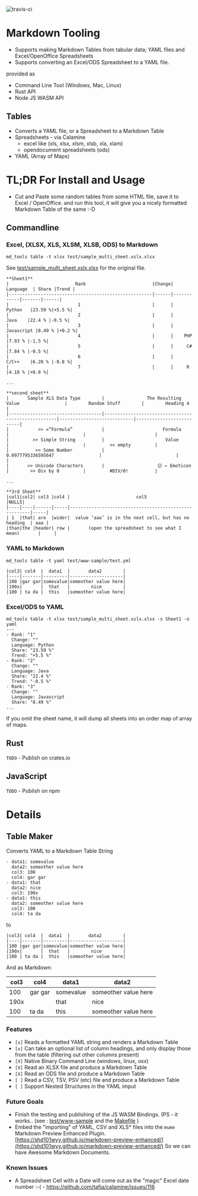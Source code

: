 ![travis-ci](https://travis-ci.org/inosion/markdown-tools.svg?branch=master)

# Markdown Tooling

* Supports making Markdown Tables from tabular data; YAML files and Excel/OpenOffice Spreadsheets
* Supports converting an Excel/ODS Spreadsheet to a YAML file.

provided as 

* Command Line Tool (Windows, Mac, Linux)
* Rust API
* Node JS WASM API

## Tables
* Converts a YAML file, or a Spreadsheet to a Markdown Table
* Spreadsheets - via Calamine
    - excel like (xls, xlsx, xlsm, xlsb, xla, xlam)
    - opendocument spreadsheets (ods)
* YAML (Array of Maps)

# TL;DR For Install and Usage

* Cut and Paste some random tables from some HTML file, save it to Excel / OpenOffice. and run this tool, it will give you a nicely formatted Markdown Table of the same :-D

## Commandline

### Excel, (XLSX, XLS, XLSM, XLSB, ODS)  to Markdown

`md_tools table -t xlsx test/sample_multi_sheet.xslx.xlsx` 

See [test/sample_multi_sheet.xslx.xlsx](test/sample_multi_sheet.xslx.xlsx) for the original file.

```
**Sheet1**
|                         Rank                         |Change|  Language  | Share |Trend |
|------------------------------------------------------|------|------------|-------|------|
|                          1                           |      |   Python   |23.59 %|+5.5 %|
|                          2                           |      |    Java    |22.4 % |-0.5 %|
|                          3                           |      | Javascript |8.49 % |+0.2 %|
|                          4                           |      |    PHP     |7.93 % |-1.5 %|
|                          5                           |      |     C#     |7.84 % |-0.5 %|
|                          6                           |      |   C/C++    |6.28 % |-0.8 %|
|                          7                           |      |     R      |4.18 % |+0.0 %|

...

**second_sheet**
|       Sample XLS Data Type        |                The Resulting Value                 |        Random Stuff        |        Heading 4         |
|-----------------------------------|----------------------------------------------------|----------------------------|--------------------------|
|           >> =”Formula”           |                      Formula                       |                            |                          |
|         >> Simple String          |                       Value                        |                            |         << empty         |
|          >> Some Number           |                 0.0977795336595647                 |                            |                          |
|       >> Unicode Characters       |                    😕 ← Emoticon                    |        >> Div by 0         |         #DIV/0!          |

...

**3rd Sheet**
|col1|col2| col3 |col4 |                         col5                          |NULL5|
|----|----|------|-----|-------------------------------------------------------|-----|
| 1  |that| are  |wider|  value ‘aaa’ is in the next cell, but has no heading  | aaa |
|than|the |header| row |       (open the spreadsheet to see what I mean)       |     |

```
### YAML to Markdown 

`md_tools table -t yaml test/www-sample/test.yml`

```
|col3| col4  |  data1  |       data2        |
|----|-------|---------|--------------------|
|100 |gar gar|somevalue|someother value here|
|190x|       |  that   |        nice        |
|100 | ta da |  this   |someother value here|
```

### Excel/ODS to YAML

```
md_tools table -t xlsx test/sample_multi_sheet.xslx.xlsx -s Sheet1 -o yaml
---
- Rank: "1"
  Change: ""
  Language: Python
  Share: "23.59 %"
  Trend: "+5.5 %"
- Rank: "2"
  Change: ""
  Language: Java
  Share: "22.4 %"
  Trend: "-0.5 %"
- Rank: "3"
  Change: ""
  Language: Javascript
  Share: "8.49 %"
...
```

If you omit the sheet name, it will dump all sheets into an order map of array of maps.


## Rust

`TODO` - Publish on crates.io

## JavaScript

`TODO` - Publish on npm

# Details

## Table Maker

Converts YAML to a Markdown Table String
```
- data1: somevalue
  data2: someother value here
  col3: 100 
  col4: gar gar
- data1: that
  data2: nice
  col3: 190x 
- data1: this
  data2: someother value here
  col3: 100 
  col4: ta da
```

to 

```
|col3| col4  |  data1  |       data2        |
|----|-------|---------|--------------------|
|100 |gar gar|somevalue|someother value here|
|190x|       |  that   |        nice        |
|100 | ta da |  this   |someother value here|

```

And as Markdown:

|col3| col4  |  data1  |       data2        |
|----|-------|---------|--------------------|
|100 |gar gar|somevalue|someother value here|
|190x|       |  that   |        nice        |
|100 | ta da |  this   |someother value here|


### Features

* `[x]` Reads a formatted YAML string and renders a Markdown Table
* `[x]` Can take an optional list of column headings, and only display those from the table (filtering out other columns present)
* `[X]` Native Binary Command Line (windows, linux, osx)
* `[X]` Read an XLSX file and produce a Markdown Table
* `[X]` Read an ODS file and produce a Markdown Table
* `[ ]` Read a CSV, TSV, PSV (etc) file and produce a Markdown Table
* `[ ]` Support Nested Structures in the YAML imput

### Future Goals
* Finish the testing and publishing of the JS WASM Bindings. (PS - it works.. 
  (see : [test/www-sample](test/www-sample) and the [Makefile](Makefile) )
* Embed the "importing" of YAML, CSV and XLS* files into the `mume` Markdown Preview Enhanced Plugin. [https://shd101wyy.github.io/markdown-preview-enhanced/](https://shd101wyy.github.io/markdown-preview-enhanced/) So we can have Awesome Markdown Documents.

### Known Issues
* A Spreadsheet Cell with a Date will come out as the "magic" Excel date number :-( - https://github.com/tafia/calamine/issues/116
